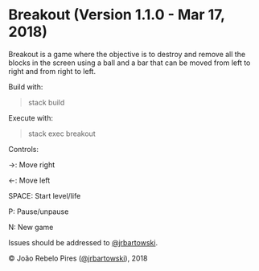 # Breakout (Version 1.1.0 - Mar 17, 2018)

Breakout is a game where the objective is to destroy and remove all the blocks in the screen using a ball and a bar that can be moved from left to right and from right to left.

Build with:

> stack build

Execute with:

> stack exec breakout

Controls:

&rarr;: Move right

&larr;: Move left

SPACE: Start level/life

P: Pause/unpause

N: New game

Issues should be addressed to [@jrbartowski](http://github.com/jrbartowski/).

&copy; João Rebelo Pires ([@jrbartowski](http://github.com/jrbartowski/)), 2018
